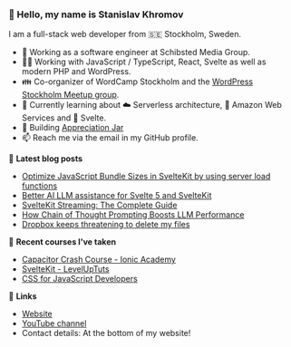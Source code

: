 ### 👋 Hello, my name is Stanislav Khromov

I am a full-stack web developer from 🇸🇪 Stockholm, Sweden.

- 🔭 Working as a software engineer at Schibsted Media Group.
- 👨‍💻️ Working with JavaScript / TypeScript, React, Svelte as well as modern PHP and WordPress.
- 👪 Co-organizer of WordCamp Stockholm and the [WordPress Stockholm Meetup group](https://www.meetup.com/WordPress-Stockholm/).
- 💭 Currently learning about ☁️ Serverless architecture, 🔶 Amazon Web Services and 🔴 Svelte.
- 🌱 Building [Appreciation Jar](https://appreciation.place/)
- 📫 Reach me via the email in my GitHub profile.

📕 **Latest blog posts**

<!-- BLOG-POST-LIST:START -->
- [Optimize JavaScript Bundle Sizes in SvelteKit by using server load functions](https://khromov.se/optimize-javascript-bundle-sizes-in-sveltekit-by-using-server-load-functions/)
- [Better AI LLM assistance for Svelte 5 and SvelteKit](https://khromov.se/getting-better-ai-llm-assistance-for-svelte-5-and-sveltekit/)
- [SvelteKit Streaming: The Complete Guide](https://khromov.se/sveltekit-streaming-the-complete-guide/)
- [How Chain of Thought Prompting Boosts LLM Performance](https://khromov.se/how-chain-of-thought-prompting-boosts-llm-performance/)
- [Dropbox keeps threatening to delete my files](https://khromov.se/dropbox-keeps-threatening-to-delete-my-files/)
<!-- BLOG-POST-LIST:END -->

🌱 **Recent courses I've taken**

- [Capacitor Crash Course - Ionic Academy](https://ionicacademy.com/)
- [SvelteKit - LevelUpTuts](https://leveluptutorials.com/tutorials/svelte-kit/)
- [CSS for JavaScript Developers](https://css-for-js.dev/)

🔗 **Links**

- [Website](https://khromov.se/)
- [YouTube channel](https://www.youtube.com/@StanislavKhromov)
- Contact details: At the bottom of my website!
